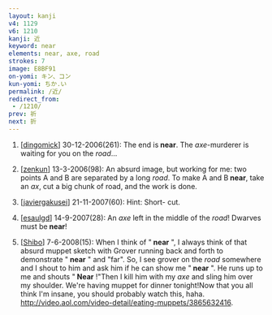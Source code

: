 ```yaml
---
layout: kanji
v4: 1129
v6: 1210
kanji: 近
keyword: near
elements: near, axe, road
strokes: 7
image: E8BF91
on-yomi: キン、コン
kun-yomi: ちか.い
permalink: /近/
redirect_from:
 - /1210/
prev: 祈
next: 折
---
```


1) [<a href="http://kanji.koohii.com/profile/dingomick">dingomick</a>] 30-12-2006(261): The end is<strong> near</strong>. The <em>axe</em>-murderer is waiting for you on the <em>road</em>...

2) [<a href="http://kanji.koohii.com/profile/zenkun">zenkun</a>] 13-3-2006(98): An absurd image, but working for me: two points A and B are separated by a long <em>road</em>. To make A and B<strong> near</strong>, take an <em>ax</em>, cut a big chunk of road, and the work is done.

3) [<a href="http://kanji.koohii.com/profile/javiergakusei">javiergakusei</a>] 21-11-2007(60): Hint: Short- cut.

4) [<a href="http://kanji.koohii.com/profile/esaulgd">esaulgd</a>] 14-9-2007(28): An <em>axe</em> left in the middle of the <em>road</em>! Dwarves must be<strong> near</strong>!

5) [<a href="http://kanji.koohii.com/profile/Shibo">Shibo</a>] 7-6-2008(15): When I think of &quot;<strong> near</strong> &quot;, I always think of that absurd muppet sketch with Grover running back and forth to demonstrate &quot;<strong> near</strong> &quot; and &quot;far&quot;. So, I see grover on the <em>road</em> somewhere and I shout to him and ask him if he can show me &quot;<strong> near</strong> &quot;. He runs up to me and shouts &quot;<strong> Near</strong> !&quot;Then I kill him with my <em>axe</em> and sling him over my shoulder. We&#039;re having muppet for dinner tonight!Now that you all think I&#039;m insane, you should probably watch this, haha. <a href="http://video.aol.com/video-detail/eating-muppets/3865632416">http://video.aol.com/video-detail/eating-muppets/3865632416</a>.

